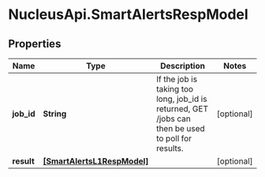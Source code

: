 # NucleusApi.SmartAlertsRespModel

## Properties
Name | Type | Description | Notes
------------ | ------------- | ------------- | -------------
**job_id** | **String** | If the job is taking too long, job_id is returned, GET /jobs can then be used to poll for results. | [optional] 
**result** | [**[SmartAlertsL1RespModel]**](SmartAlertsL1RespModel.md) |  | [optional] 


